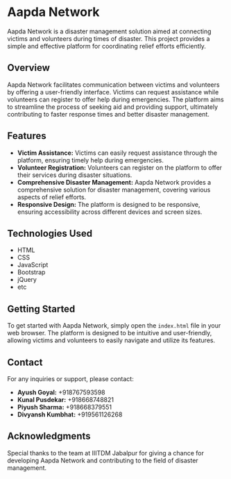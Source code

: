 # Aapda Network

Aapda Network is a disaster management solution aimed at connecting victims and volunteers during times of disaster. This project provides a simple and effective platform for coordinating relief efforts efficiently.

## Overview

Aapda Network facilitates communication between victims and volunteers by offering a user-friendly interface. Victims can request assistance while volunteers can register to offer help during emergencies. The platform aims to streamline the process of seeking aid and providing support, ultimately contributing to faster response times and better disaster management.

## Features

- **Victim Assistance:** Victims can easily request assistance through the platform, ensuring timely help during emergencies.
- **Volunteer Registration:** Volunteers can register on the platform to offer their services during disaster situations.
- **Comprehensive Disaster Management:** Aapda Network provides a comprehensive solution for disaster management, covering various aspects of relief efforts.
- **Responsive Design:** The platform is designed to be responsive, ensuring accessibility across different devices and screen sizes.

## Technologies Used

- HTML
- CSS
- JavaScript
- Bootstrap
- jQuery
- etc

## Getting Started

To get started with Aapda Network, simply open the `index.html` file in your web browser. The platform is designed to be intuitive and user-friendly, allowing victims and volunteers to easily navigate and utilize its features.

## Contact

For any inquiries or support, please contact:

- **Ayush Goyal:** +918767593598
- **Kunal Pusdekar:** +918668748821
- **Piyush Sharma:** +918668379551
- **Divyansh Kumbhat:** +919561126268

## Acknowledgments

Special thanks to the team at IIITDM Jabalpur for giving a chance for developing Aapda Network and contributing to the field of disaster management.

